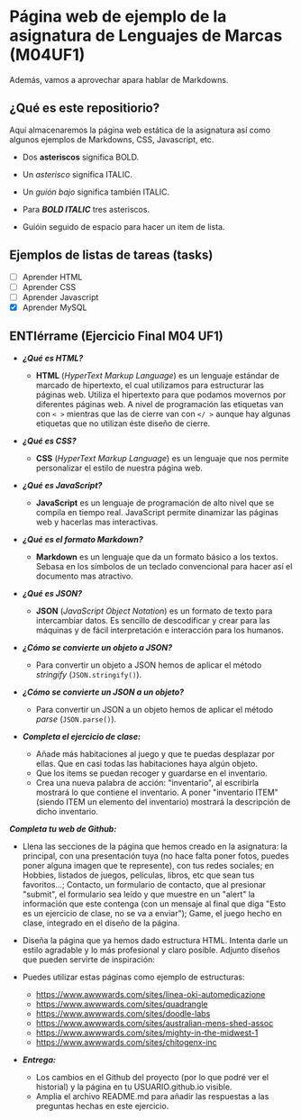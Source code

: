 
# Página web de ejemplo de la asignatura de Lenguajes de Marcas (M04UF1)

Además, vamos a aprovechar apara hablar de Markdowns.

## ¿Qué es este repositiorio?

Aquí almacenaremos la página web estática de la asignatura así como algunos ejemplos de Markdowns, CSS, Javascript, etc.

- Dos **asteriscos** significa BOLD.
- Un *asterisco* significa ITALIC.
- Un _guión bajo_ significa también ITALIC.
- Para ***BOLD ITALIC*** tres asteriscos.

- Guióin seguido de espacio para hacer un item de lista.

## Ejemplos de listas de tareas (tasks)

- [ ] Aprender HTML
- [ ] Aprender CSS
- [ ] Aprender Javascript
- [x] Aprender MySQL

## ENTIérrame (Ejercicio Final M04 UF1)
- ***¿Qué es HTML?***
  - **HTML** (*HyperText Markup Language*) es un lenguaje estándar de marcado de hipertexto, el cual utilizamos para estructurar las páginas web. Utiliza el hipertexto para que podamos movernos por diferentes páginas web. A nivel de programación las etiquetas van con ``< >`` mientras que las de cierre van con ``</ >`` aunque hay algunas etiquetas que no utilizan éste diseño de cierre.

- ***¿Qué es CSS?***
  - **CSS** (*HyperText Markup Language*) es un lenguaje que nos permite personalizar el estilo de nuestra página web. 

- ***¿Qué es JavaScript?***
  - **JavaScript** es un lenguaje de programación de alto nivel que se compila en tiempo real. JavaScript permite dinamizar las páginas web y hacerlas mas interactivas. 

- ***¿Qué es el formato Markdown?***
  - **Markdown** es un lenguaje que da un formato básico a los textos. Sebasa en los símbolos de un teclado convencional para hacer así el documento mas atractivo.

- ***¿Qué es JSON?***
  - **JSON** (*JavaScript Object Notation*) es un formato de texto para intercambiar datos. Es sencillo de descodificar y crear para las máquinas y de fácil interpretación e interacción para los humanos. 

- ***¿Cómo se convierte un objeto a JSON?***
  - Para convertir un objeto a JSON hemos de aplicar el método *stringify* (`JSON.stringify()`).

- ***¿Cómo se convierte un JSON a un objeto?***
  - Para convertir un JSON a un objeto hemos de aplicar el método *parse* (`JSON.parse()`).

- ***Completa el ejercicio de clase:***
  - Añade más habitaciones al juego y que te puedas desplazar por ellas. Que en casi todas las habitaciones haya algún objeto.
  - Que los items se puedan recoger y guardarse en el inventario.
  - Crea una nueva palabra de acción: "inventario", al escribirla mostrará lo que contiene el inventario. A poner "inventario ITEM" (siendo ITEM un elemento del inventario) mostrará la descripción de dicho inventario.

***Completa tu web de Github:***
  - Llena las secciones de la página que hemos creado en la asignatura: la principal, con una presentación tuya (no hace falta poner fotos, puedes poner alguna imagen que te represente), con tus redes sociales; en Hobbies, listados de juegos, películas, libros, etc que sean tus favoritos...; Contacto, un formulario de contacto, que al presionar "submit", el formulario sea leído y que muestre en un "alert" la información que este contenga (con un mensaje al final que diga "Esto es un ejercicio de clase, no se va a enviar"); Game, el juego hecho en clase, integrado en el diseño de la página.
  
  - Diseña la página que ya hemos dado estructura HTML. Intenta darle un estilo agradable y lo más profesional y claro posible. Adjunto diseños que pueden servirte de inspiración:

  - Puedes utilizar estas páginas como ejemplo de estructuras:
    - https://www.awwwards.com/sites/linea-oki-automedicazione
    - https://www.awwwards.com/sites/quadrangle
    - https://www.awwwards.com/sites/doodle-labs
    - https://www.awwwards.com/sites/australian-mens-shed-assoc
    - https://www.awwwards.com/sites/mighty-in-the-midwest-1
    - https://www.awwwards.com/sites/chitogenx-inc

- ***Entrega:***
  - Los cambios en el Github del proyecto (por lo que podré ver el historial) y la página en tu USUARIO.github.io visible.
  - Amplia el archivo README.md para añadir las respuestas a las preguntas hechas en este ejercicio.
